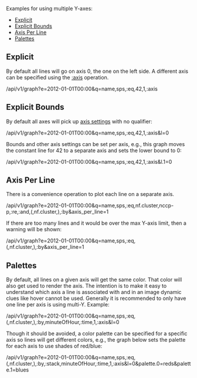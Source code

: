 Examples for using multiple Y-axes:

* [Explicit](#explicit)
* [Explicit Bounds](#explicit-bounds)
* [Axis Per Line](#axis-per-line)
* [Palettes](#palettes)

## Explicit

By default all lines will go on axis 0, the one on the left side. A different axis can be
specified using the [:axis](style-axis) operation.

/api/v1/graph?e=2012-01-01T00:00&q=name,sps,:eq,42,1,:axis

## Explicit Bounds

By default all axes will pick up [axis settings](Graph#y-axis) with no qualifier:

/api/v1/graph?e=2012-01-01T00:00&q=name,sps,:eq,42,1,:axis&l=0

Bounds and other axis settings can be set per axis, e.g., this graph moves the constant line for
42 to a separate axis and sets the lower bound to 0:

/api/v1/graph?e=2012-01-01T00:00&q=name,sps,:eq,42,1,:axis&l.1=0

## Axis Per Line

There is a convenience operation to plot each line on a separate axis.

/api/v1/graph?e=2012-01-01T00:00&q=name,sps,:eq,nf.cluster,nccp-p,:re,:and,(,nf.cluster,),:by&axis_per_line=1

If there are too many lines and it would be over the max Y-axis limit, then a warning will be shown:

/api/v1/graph?e=2012-01-01T00:00&q=name,sps,:eq,(,nf.cluster,),:by&axis_per_line=1

## Palettes

By default, all lines on a given axis will get the same color. That color will also get used to
render the axis. The intention is to make it easy to understand which axis a line is associated
with and in an image dynamic clues like hover cannot be used. Generally it is recommended to
only have one line per axis is using multi-Y. Example:

/api/v1/graph?e=2012-01-01T00:00&q=name,sps,:eq,(,nf.cluster,),:by,minuteOfHour,:time,1,:axis&l=0

Though it should be avoided, a color palette can be specified for a specific axis so lines will
get different colors, e.g., the graph below sets the palette for each axis to use shades of
red/blue:

/api/v1/graph?e=2012-01-01T00:00&q=name,sps,:eq,(,nf.cluster,),:by,:stack,minuteOfHour,:time,1,:axis&l=0&palette.0=reds&palette.1=blues

